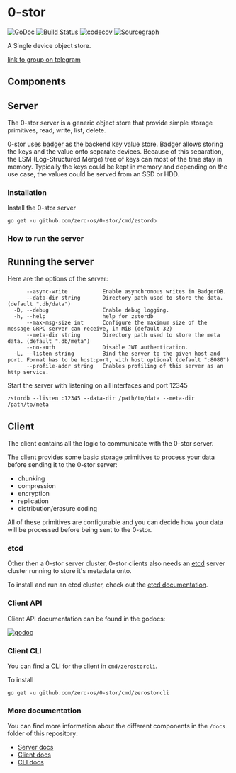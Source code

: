 # 0-stor

[![GoDoc](https://godoc.org/github.com/zero-os/0-stor?status.svg)](https://godoc.org/github.com/zero-os/0-stor) [![Build Status](https://travis-ci.org/zero-os/0-stor.png?branch=master)](https://travis-ci.org/zero-os/0-stor) [![codecov](https://codecov.io/gh/zero-os/0-stor/branch/master/graph/badge.svg)](https://codecov.io/gh/zero-os/0-stor) [![Sourcegraph](https://sourcegraph.com/github.com/zero-os/0-stor/-/badge.svg)](https://sourcegraph.com/github.com/zero-os/0-stor?badge)

A Single device object store.

[link to group on telegram](https://t.me/joinchat/BwOvOw2-K4AN7p9VZckpFw)

## Components

## Server

The 0-stor server is a generic object store that provide simple storage primitives, read, write, list, delete.

0-stor uses [badger](https://github.com/dgraph-io/badger) as the backend key value store. Badger allows storing the keys and the value onto separate devices. Because of this separation, the LSM (Log-Structured Merge) tree of keys can most of the time stay in memory. Typically the keys could be kept in memory and depending on the use case, the values could be served from an SSD or HDD.

### Installation

Install the 0-stor server

```
go get -u github.com/zero-os/0-stor/cmd/zstordb
```

### How to run the server

## Running the server

Here are the options of the server:

```
      --async-write           Enable asynchronous writes in BadgerDB.
      --data-dir string       Directory path used to store the data. (default ".db/data")
  -D, --debug                 Enable debug logging.
  -h, --help                  help for zstordb
      --max-msg-size int      Configure the maximum size of the message GRPC server can receive, in MiB (default 32)
      --meta-dir string       Directory path used to store the meta data. (default ".db/meta")
      --no-auth               Disable JWT authentication.
  -L, --listen string         Bind the server to the given host and port. Format has to be host:port, with host optional (default ":8080")
      --profile-addr string   Enables profiling of this server as an http service.
```

Start the server with listening on all interfaces and port 12345

```shell
zstordb --listen :12345 --data-dir /path/to/data --meta-dir /path/to/meta
```

## Client

The client contains all the logic to communicate with the 0-stor server.

The client provides some basic storage primitives to process your data before sending it to the 0-stor server:
- chunking
- compression
- encryption
- replication
- distribution/erasure coding

All of these primitives are configurable and you can decide how your data will be processed before being sent to the 0-stor.

### etcd

Other then a 0-stor server cluster, 0-stor clients also needs an [etcd](https://github.com/coreos/etcd) server cluster running to store it's metadata onto.

To install and run an etcd cluster, check out the [etcd documentation](https://github.com/coreos/etcd#getting-etcd).

### Client API

Client API documentation can be found in the godocs:

[![godoc](https://godoc.org/github.com/zero-os/0-stor/client?status.svg)](https://godoc.org/github.com/zero-os/0-stor/client)

### Client CLI

You can find a CLI for the client in `cmd/zerostorcli`.

To install
```
go get -u github.com/zero-os/0-stor/cmd/zerostorcli
```

### More documentation

You can find more information about the different components in the `/docs` folder of this repository:

* [Server docs](docs/README.md)
* [Client docs](client/README.md)
* [CLI docs](cmd/zerostorcli/README.md)
